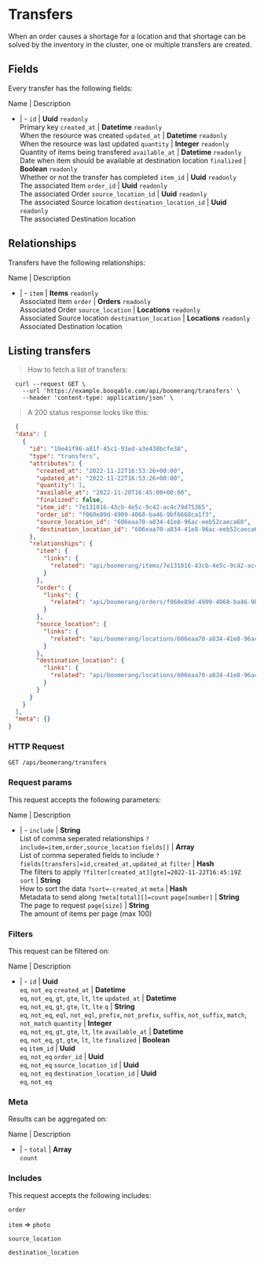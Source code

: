 # Transfers

When an order causes a shortage for a location and that shortage can be solved by the inventory in the cluster, one or multiple transfers are created.

## Fields
Every transfer has the following fields:

Name | Description
- | -
`id` | **Uuid** `readonly`<br>Primary key
`created_at` | **Datetime** `readonly`<br>When the resource was created
`updated_at` | **Datetime** `readonly`<br>When the resource was last updated
`quantity` | **Integer** `readonly`<br>Quantity of items being transfered
`available_at` | **Datetime** `readonly`<br>Date when item should be available at destination location
`finalized` | **Boolean** `readonly`<br>Whether or not the transfer has completed
`item_id` | **Uuid** `readonly`<br>The associated Item
`order_id` | **Uuid** `readonly`<br>The associated Order
`source_location_id` | **Uuid** `readonly`<br>The associated Source location
`destination_location_id` | **Uuid** `readonly`<br>The associated Destination location


## Relationships
Transfers have the following relationships:

Name | Description
- | -
`item` | **Items** `readonly`<br>Associated Item
`order` | **Orders** `readonly`<br>Associated Order
`source_location` | **Locations** `readonly`<br>Associated Source location
`destination_location` | **Locations** `readonly`<br>Associated Destination location


## Listing transfers



> How to fetch a list of transfers:

```shell
  curl --request GET \
    --url 'https://example.booqable.com/api/boomerang/transfers' \
    --header 'content-type: application/json' \
```

> A 200 status response looks like this:

```json
  {
  "data": [
    {
      "id": "19e41f96-a81f-45c1-93ed-a3e438bcfe38",
      "type": "transfers",
      "attributes": {
        "created_at": "2022-11-22T16:53:26+00:00",
        "updated_at": "2022-11-22T16:53:26+00:00",
        "quantity": 1,
        "available_at": "2022-11-20T16:45:00+00:00",
        "finalized": false,
        "item_id": "7e131016-43cb-4e5c-9c42-ac4c79d75365",
        "order_id": "f060e89d-4909-4068-ba46-9bf6668ca1f3",
        "source_location_id": "606eaa70-a834-41e8-96ac-eeb52caeca60",
        "destination_location_id": "606eaa70-a834-41e8-96ac-eeb52caeca60"
      },
      "relationships": {
        "item": {
          "links": {
            "related": "api/boomerang/items/7e131016-43cb-4e5c-9c42-ac4c79d75365"
          }
        },
        "order": {
          "links": {
            "related": "api/boomerang/orders/f060e89d-4909-4068-ba46-9bf6668ca1f3"
          }
        },
        "source_location": {
          "links": {
            "related": "api/boomerang/locations/606eaa70-a834-41e8-96ac-eeb52caeca60"
          }
        },
        "destination_location": {
          "links": {
            "related": "api/boomerang/locations/606eaa70-a834-41e8-96ac-eeb52caeca60"
          }
        }
      }
    }
  ],
  "meta": {}
}
```

### HTTP Request

`GET /api/boomerang/transfers`

### Request params

This request accepts the following parameters:

Name | Description
- | -
`include` | **String** <br>List of comma seperated relationships `?include=item,order,source_location`
`fields[]` | **Array** <br>List of comma seperated fields to include `?fields[transfers]=id,created_at,updated_at`
`filter` | **Hash** <br>The filters to apply `?filter[created_at][gte]=2022-11-22T16:45:19Z`
`sort` | **String** <br>How to sort the data `?sort=-created_at`
`meta` | **Hash** <br>Metadata to send along `?meta[total][]=count`
`page[number]` | **String** <br>The page to request
`page[size]` | **String** <br>The amount of items per page (max 100)


### Filters

This request can be filtered on:

Name | Description
- | -
`id` | **Uuid** <br>`eq`, `not_eq`
`created_at` | **Datetime** <br>`eq`, `not_eq`, `gt`, `gte`, `lt`, `lte`
`updated_at` | **Datetime** <br>`eq`, `not_eq`, `gt`, `gte`, `lt`, `lte`
`q` | **String** <br>`eq`, `not_eq`, `eql`, `not_eql`, `prefix`, `not_prefix`, `suffix`, `not_suffix`, `match`, `not_match`
`quantity` | **Integer** <br>`eq`, `not_eq`, `gt`, `gte`, `lt`, `lte`
`available_at` | **Datetime** <br>`eq`, `not_eq`, `gt`, `gte`, `lt`, `lte`
`finalized` | **Boolean** <br>`eq`
`item_id` | **Uuid** <br>`eq`, `not_eq`
`order_id` | **Uuid** <br>`eq`, `not_eq`
`source_location_id` | **Uuid** <br>`eq`, `not_eq`
`destination_location_id` | **Uuid** <br>`eq`, `not_eq`


### Meta

Results can be aggregated on:

Name | Description
- | -
`total` | **Array** <br>`count`


### Includes

This request accepts the following includes:

`order`


`item` => 
`photo`




`source_location`


`destination_location`





